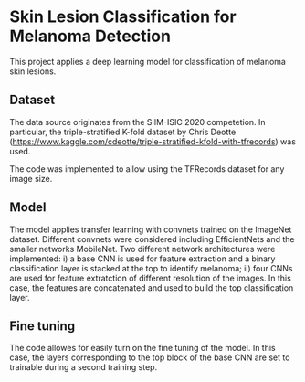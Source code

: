 # Skin Lesion Classification for Melanoma Detection

This project applies a deep learning model for classification of melanoma skin lesions. 

## Dataset

The data source originates from the SIIM-ISIC 2020 competetion. In particular, the triple-stratified K-fold dataset by Chris Deotte (https://www.kaggle.com/cdeotte/triple-stratified-kfold-with-tfrecords) was used.

The code was implemented to allow using the TFRecords dataset for any image size.

## Model

The model applies transfer learning with convnets trained on the ImageNet dataset. Different convnets were considered including EfficientNets and the smaller networks MobileNet. Two different network architectures were implemented: i) a base CNN is used for feature extraction and a binary classification layer is stacked at the top to identify melanoma; ii) four CNNs are used for feature extratction of different resolution of the images. In this case, the features are concatenated and used to build the top classification layer.

## Fine tuning
The code allowes for easily turn on the fine tuning of the model. In this case, the layers corresponding to the top block of the base CNN are set to trainable during a second training step.

